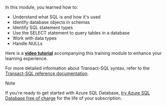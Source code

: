 In this module, you learned how to:

- Understand what SQL is and how it's used
- Identify database objects in schemas
- Identify SQL statement types
- Use the SELECT statement to query tables in a database
- Work with data types
- Handle NULLs

Here is a **[video tutorial](/shows/programming-databases-with-t-sql-for-beginners/introduction-to-transact-sql-2-of-7-programming-databases-with-t-sql-for-beginners)** accompanying this training module to enhance your learning experience.

For more detailed information about Transact-SQL syntax, refer to the [Transact-SQL reference documentation](/sql/t-sql/language-reference).

> [!NOTE]
> If you're ready to get started with Azure SQL Database, [try Azure SQL Database free of charge](/azure/azure-sql/database/free-offer) for the life of your subscription.
